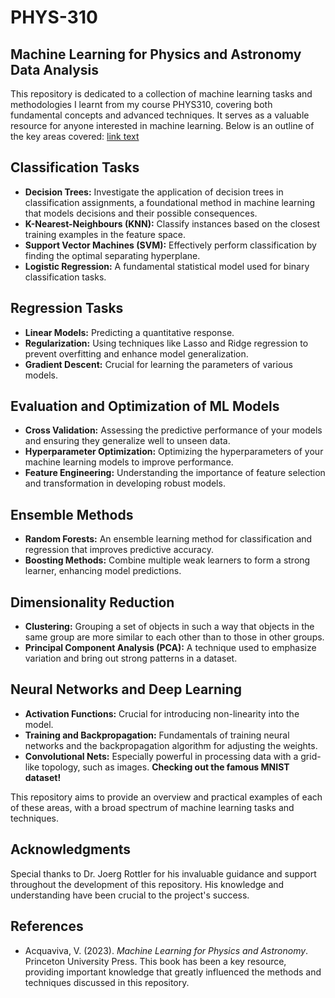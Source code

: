 # PHYS-310
## Machine Learning for Physics and Astronomy Data Analysis 

This repository is dedicated to a collection of machine learning tasks and methodologies I learnt from my course PHYS310, covering both fundamental concepts and advanced techniques. It serves as a valuable resource for anyone interested in machine learning. Below is an outline of the key areas covered:
[link text](#Classification-Tasks.ipynb)
## Classification Tasks
- **Decision Trees:** Investigate the application of decision trees in classification assignments, a foundational method in machine learning that models decisions and their possible consequences.
- **K-Nearest-Neighbours (KNN):** Classify instances based on the closest training examples in the feature space.
- **Support Vector Machines (SVM):** Effectively perform classification by finding the optimal separating hyperplane.
- **Logistic Regression:** A fundamental statistical model used for binary classification tasks.
## Regression Tasks
- **Linear Models:** Predicting a quantitative response.
- **Regularization:** Using techniques like Lasso and Ridge regression to prevent overfitting and enhance model generalization.
- **Gradient Descent:** Crucial for learning the parameters of various models.
## Evaluation and Optimization of ML Models
- **Cross Validation:** Assessing the predictive performance of your models and ensuring they generalize well to unseen data.
- **Hyperparameter Optimization:** Optimizing the hyperparameters of your machine learning models to improve performance.
- **Feature Engineering:** Understanding the importance of feature selection and transformation in developing robust models.
## Ensemble Methods
- **Random Forests:** An ensemble learning method for classification and regression that improves predictive accuracy.
- **Boosting Methods:** Combine multiple weak learners to form a strong learner, enhancing model predictions.
## Dimensionality Reduction
- **Clustering:** Grouping a set of objects in such a way that objects in the same group are more similar to each other than to those in other groups.
- **Principal Component Analysis (PCA):** A technique used to emphasize variation and bring out strong patterns in a dataset.
## Neural Networks and Deep Learning
- **Activation Functions:** Crucial for introducing non-linearity into the model.
- **Training and Backpropagation:** Fundamentals of training neural networks and the backpropagation algorithm for adjusting the weights.
- **Convolutional Nets:** Especially powerful in processing data with a grid-like topology, such as images. **Checking out the famous MNIST dataset!**

This repository aims to provide an overview and practical examples of each of these areas, with a broad spectrum of machine learning tasks and techniques.

## Acknowledgments

Special thanks to Dr. Joerg Rottler for his invaluable guidance and support throughout the development of this repository. His knowledge and understanding have been crucial to the project's success.

## References

- Acquaviva, V. (2023). *Machine Learning for Physics and Astronomy*. Princeton University Press. This book has been a key resource, providing important knowledge that greatly influenced the methods and techniques discussed in this repository.
